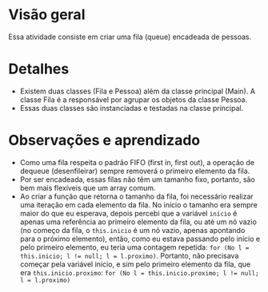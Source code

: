 # Visão geral
Essa atividade consiste em criar uma fila (queue) encadeada de pessoas.

# Detalhes
* Existem duas classes (Fila e Pessoa) além da classe principal (Main). A classe Fila é a responsável por agrupar os objetos da classe Pessoa.
* Essas duas classes são instanciadas e testadas na classe principal.

# Observações e aprendizado
* Como uma fila respeita o padrão FIFO (first in, first out), a operação de dequeue (desenfileirar) sempre removerá o primeiro elemento da fila.
* Por ser encadeada, essas filas não têm um tamanho fixo, portanto, são bem mais flexíveis que um array comum.
* Ao criar a função que retorna o tamanho da fila, foi necessário realizar uma iteração em cada elemento da fila. No início o tamanho era sempre maior do que eu esperava, depois percebi que a variável `início` é apenas uma referência ao primeiro elemento da fila, ou até um nó vazio (no começo da fila, o `this.inicio` é um nó vazio, apenas apontando para o próximo elemento), então, como eu estava passando pelo início e pelo primeiro elemento, eu teria uma contagem repetida: `for (No l = this.inicio; l != null; l = l.proximo)`. Portanto, não precisava começar pela variável início, e sim pelo primeiro elemento da fila, que era `this.inicio.proximo`: `for (No l = this.inicio.proximo; l != null; l = l.proximo)`